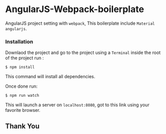 # AngularJS-Webpack-boilerplate

AngularJS project setting with  ``webpack``, This boilerplate include ``Material angularjs``.

### Installation

Downlaod the project and go to the project using a ``Terminal`` inside the root of the project run :
```console
$ npm install
```
This command will install all dependencies.

Once done run:
```console
$ npm run watch 
```
This will launch a server on ``localhost:8080``, got to this link using your favorite browser.


## Thank You